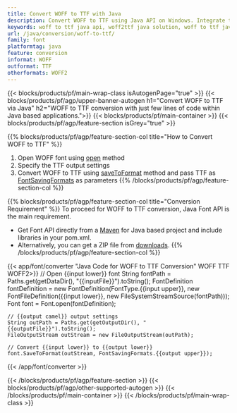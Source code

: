 ```yaml
---
title: Convert WOFF to TTF with Java 
description: Convert WOFF to TTF using Java API on Windows. Integrate this native WOFF to TTF font conversion functionality into your own solution.
keywords: woff to ttf java api, woff2ttf java solution, woff to ttf java
url: /java/conversion/woff-to-ttf/
family: font
platformtag: java
feature: conversion
informat: WOFF
outformat: TTF
otherformats: WOFF2
---
```


{{< blocks/products/pf/main-wrap-class isAutogenPage="true" >}}
{{< blocks/products/pf/agp/upper-banner-autogen h1="Convert WOFF to TTF via Java" h2="WOFF to TTF conversion with just few lines of code within Java based applications.">}}
{{< blocks/products/pf/main-container >}}
{{< blocks/products/pf/agp/feature-section isGrey="true" >}}

{{% blocks/products/pf/agp/feature-section-col title="How to Convert WOFF to TTF" %}}
1. Open WOFF font using [open](https://apireference.aspose.com/font/java/com.aspose.font/Font#open-com.aspose.font.FontDefinition-) method
2. Specify the TTF output settings 
3. Convert WOFF to TTF using [saveToFormat](https://apireference.aspose.com/font/java/com.aspose.font/Font#saveToFormat-java.io.OutputStream-com.aspose.font.FontSavingFormats-) method and pass TTF as [FontSavingFormats](https://apireference.aspose.com/font/java/com.aspose.font/FontSavingFormats) as parameters
{{% /blocks/products/pf/agp/feature-section-col %}}

{{% blocks/products/pf/agp/feature-section-col title="Conversion Requirement" %}}
To proceed for WOFF to TTF conversion, Java Font API is the main requirement.
- Get Font API directly from a [Maven](https://repository.aspose.com/webapp/#/artifacts/browse/tree/General/repo/com/aspose/aspose-font) for Java based project and include libraries in your pom.xml.
- Alternatively, you can get a ZIP file from [downloads](https://downloads.aspose.com/font/java).
{{% /blocks/products/pf/agp/feature-section-col %}}

{{< app/font/converter "Java Code for WOFF to TTF Conversion" WOFF TTF WOFF2>}}
    // Open {{input lower}} font
    String fontPath = Paths.get(getDataDir(), "{{inputFile}}").toString();
    FontDefinition fontDefinition = new FontDefinition(FontType.{{input upper}}, new FontFileDefinition({{input lower}}, new FileSystemStreamSource(fontPath)));
    Font font = Font.open(fontDefinition);

    // {{output camel}} output settings
    String outPath = Paths.get(getOutputDir(), "{{outputFile}}").toString();
    FileOutputStream outStream = new FileOutputStream(outPath);

    // Convert {{input lower}} to {{output lower}}
    font.SaveToFormat(outStream, FontSavingFormats.{{output upper}});
{{< /app/font/converter >}}

{{< /blocks/products/pf/agp/feature-section >}}
{{< blocks/products/pf/agp/other-supported-autogen >}}
{{< /blocks/products/pf/main-container >}}
{{< /blocks/products/pf/main-wrap-class >}}
